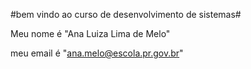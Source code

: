 #bem vindo ao curso de desenvolvimento de sistemas# 

Meu nome é "Ana Luiza Lima de Melo"

meu email é "ana.melo@escola.pr.gov.br"




